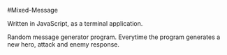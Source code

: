 #Mixed-Message

Written in JavaScript, as a terminal application.

Random message generator program.
Everytime the program generates a new hero, attack and enemy response.